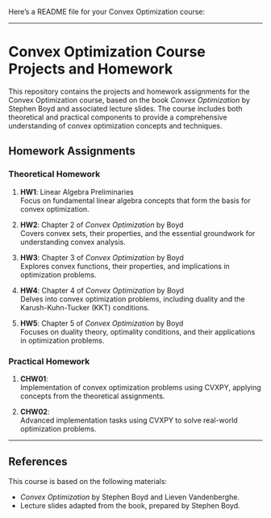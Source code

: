 Here’s a README file for your Convex Optimization course:

---

# Convex Optimization Course Projects and Homework

This repository contains the projects and homework assignments for the Convex Optimization course, based on the book *Convex Optimization* by Stephen Boyd and associated lecture slides. The course includes both theoretical and practical components to provide a comprehensive understanding of convex optimization concepts and techniques.

## Homework Assignments

### Theoretical Homework
1. **HW1**: Linear Algebra Preliminaries  
   Focus on fundamental linear algebra concepts that form the basis for convex optimization.

2. **HW2**: Chapter 2 of *Convex Optimization* by Boyd  
   Covers convex sets, their properties, and the essential groundwork for understanding convex analysis.

3. **HW3**: Chapter 3 of *Convex Optimization* by Boyd  
   Explores convex functions, their properties, and implications in optimization problems.

4. **HW4**: Chapter 4 of *Convex Optimization* by Boyd  
   Delves into convex optimization problems, including duality and the Karush-Kuhn-Tucker (KKT) conditions.

5. **HW5**: Chapter 5 of *Convex Optimization* by Boyd  
   Focuses on duality theory, optimality conditions, and their applications in optimization problems.

### Practical Homework
1. **CHW01**:  
   Implementation of convex optimization problems using CVXPY, applying concepts from the theoretical assignments.

2. **CHW02**:  
   Advanced implementation tasks using CVXPY to solve real-world optimization problems.

---

## References
This course is based on the following materials:
- *Convex Optimization* by Stephen Boyd and Lieven Vandenberghe.  
- Lecture slides adapted from the book, prepared by Stephen Boyd.  
